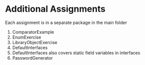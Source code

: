 # Additional Assignments

Each assignment is in a separate package in the main folder

1. ComparatorExample
2. EnumExercise
3. LibraryObjectExercise
4. DefaultInterfaces
5. DefaultInterfaces also covers static field variables in interfaces
6. PasswordGenerator